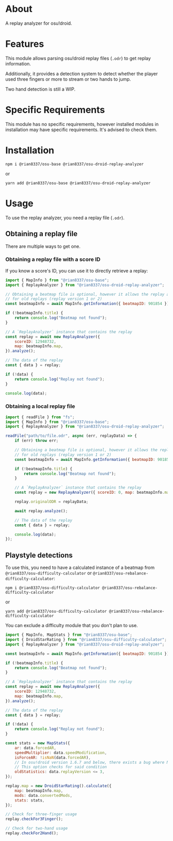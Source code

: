 # About

A replay analyzer for osu!droid.

# Features

This module allows parsing osu!droid replay files (`.odr`) to get replay information.

Additionally, it provides a detection system to detect whether the player used three fingers or more to stream or two hands to jump.

Two hand detection is still a WIP.

# Specific Requirements

This module has no specific requirements, however installed modules in installation may have specific requirements. It's advised to check them.

# Installation

```
npm i @rian8337/osu-base @rian8337/osu-droid-replay-analyzer
```

or

```
yarn add @rian8337/osu-base @rian8337/osu-droid-replay-analyzer
```

# Usage

To use the replay analyzer, you need a replay file (`.odr`).

## Obtaining a replay file

There are multiple ways to get one.

### Obtaining a replay file with a score ID

If you know a score's ID, you can use it to directly retrieve a replay:

```js
import { MapInfo } from "@rian8337/osu-base";
import { ReplayAnalyzer } from "@rian8337/osu-droid-replay-analyzer";

// Obtaining a beatmap file is optional, however it allows the replay analyzer to output more data
// for old replays (replay version 1 or 2)
const beatmapInfo = await MapInfo.getInformation({ beatmapID: 901854 });

if (!beatmapInfo.title) {
    return console.log("Beatmap not found");
}

// A `ReplayAnalyzer` instance that contains the replay
const replay = await new ReplayAnalyzer({
    scoreID: 12948732,
    map: beatmapInfo.map,
}).analyze();

// The data of the replay
const { data } = replay;

if (!data) {
    return console.log("Replay not found");
}

console.log(data);
```

### Obtaining a local replay file

```js
import { readFile } from "fs";
import { MapInfo } from "@rian8337/osu-base";
import { ReplayAnalyzer } from "@rian8337/osu-droid-replay-analyzer";

readFile("path/to/file.odr", async (err, replayData) => {
    if (err) throw err;

    // Obtaining a beatmap file is optional, however it allows the replay analyzer to output more data
    // for old replays (replay version 1 or 2)
    const beatmapInfo = await MapInfo.getInformation({ beatmapID: 901854 });

    if (!beatmapInfo.title) {
        return console.log("Beatmap not found");
    }

    // A `ReplayAnalyzer` instance that contains the replay
    const replay = new ReplayAnalyzer({ scoreID: 0, map: beatmapInfo.map });

    replay.originalODR = replayData;

    await replay.analyze();

    // The data of the replay
    const { data } = replay;

    console.log(data);
});
```

## Playstyle detections

To use this, you need to have a calculated instance of a beatmap from `@rian8337/osu-difficulty-calculator` or `@rian8337/osu-rebalance-difficulty-calculator`:

```
npm i @rian8337/osu-difficulty-calculator @rian8337/osu-rebalance-difficulty-calculator
```

or

```
yarn add @rian8337/osu-difficulty-calculator @rian8337/osu-rebalance-difficulty-calculator
```

You can exclude a difficulty module that you don't plan to use.

```js
import { MapInfo, MapStats } from "@rian8337/osu-base";
import { DroidStarRating } from "@rian8337/osu-difficulty-calculator";
import { ReplayAnalyzer } from "@rian8337/osu-droid-replay-analyzer";

const beatmapInfo = await MapInfo.getInformation({ beatmapID: 901854 });

if (!beatmapInfo.title) {
    return console.log("Beatmap not found");
}

// A `ReplayAnalyzer` instance that contains the replay
const replay = await new ReplayAnalyzer({
    scoreID: 12948732,
    map: beatmapInfo.map,
}).analyze();

// The data of the replay
const { data } = replay;

if (!data) {
    return console.log("Replay not found");
}

const stats = new MapStats({
    ar: data.forcedAR,
    speedMultiplier: data.speedModification,
    isForceAR: !isNaN(data.forcedAR),
    // In osu!droid version 1.6.7 and below, there exists a bug where NC is slower than DT in a few beatmaps
    // This option checks for said condition
    oldStatistics: data.replayVersion <= 3,
});

replay.map = new DroidStarRating().calculate({
    map: beatmapInfo.map,
    mods: data.convertedMods,
    stats: stats,
});

// Check for three-finger usage
replay.checkFor3Finger();

// Check for two-hand usage
replay.checkFor2Hand();
```
